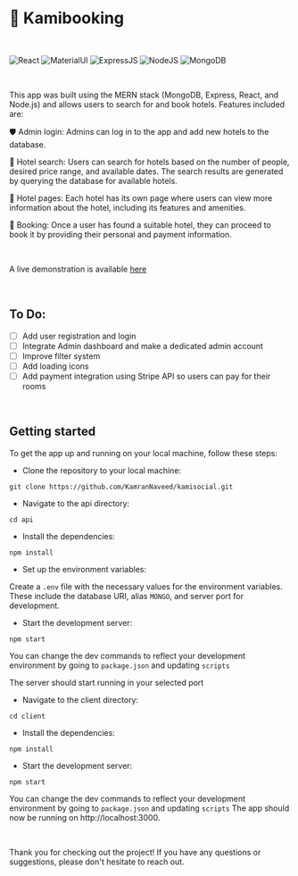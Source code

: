 # 🔖 Kamibooking

<br>

![React](https://img.shields.io/badge/React-555?style=for-the-badge&logo=React&logoColor=61DAFB) ![MaterialUI](https://img.shields.io/badge/MaterialUI-007FFF?style=for-the-badge&logo=MUI&logoColor=white) ![ExpressJS](https://img.shields.io/badge/express.js-555?style=for-the-badge&logo=Express&logoColor=white) ![NodeJS](https://img.shields.io/badge/Node.js-339933?style=for-the-badge&logo=Node.js&logoColor=white) ![MongoDB](https://img.shields.io/badge/MongoDB-77B829?style=for-the-badge&logo=MongoDB&logoColor=white)

<br>

This app was built using the MERN stack (MongoDB, Express, React, and Node.js) and allows users to search for and book hotels. Features included are:

🛡 Admin login: Admins can log in to the app and add new hotels to the database.

🔎 Hotel search: Users can search for hotels based on the number of people, desired price range, and available dates. The search results are generated by querying the database for available hotels.

🏩 Hotel pages: Each hotel has its own page where users can view more information about the hotel, including its features and amenities.

🛌 Booking: Once a user has found a suitable hotel, they can proceed to book it by providing their personal and payment information.

<br>

A live demonstration is available [here](https://kamibooking.onrender.com)

<br> 

## To Do:

- [ ] Add user registration and login
- [ ] Integrate Admin dashboard and make a dedicated admin account
- [ ] Improve filter system
- [ ] Add loading icons
- [ ] Add payment integration using Stripe API so users can pay for their rooms

<br>

## Getting started

To get the app up and running on your local machine, follow these steps:

- Clone the repository to your local machine:

```
git clone https://github.com/KamranNaveed/kamisocial.git
```
- Navigate to the api directory:
```
cd api
```
- Install the dependencies:
```
npm install
```
- Set up the environment variables:

Create a ```.env``` file with the necessary values for the environment variables. These include the database URI, alias ```MONGO```, and server port for development.

- Start the development server:
```
npm start
```
You can change the dev commands to reflect your development environment by going to ```package.json``` and updating ```scripts```

The server should start running in your selected port

- Navigate to the client directory:
```
cd client
```
- Install the dependencies:
```
npm install
```
- Start the development server:
```
npm start
```
You can change the dev commands to reflect your development environment by going to ```package.json``` and updating ```scripts```
The app should now be running on http://localhost:3000.

<br>

Thank you for checking out the project! If you have any questions or suggestions, please don't hesitate to reach out.
